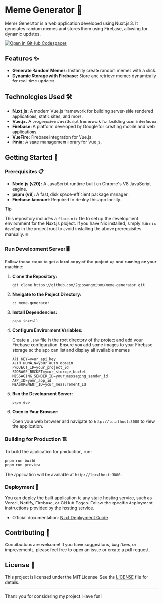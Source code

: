 # Meme Generator 🤡

Meme Generator is a web application developed using Nuxt.js 3. It generates random memes and stores them using Firebase, allowing for dynamic updates.

[![Open in GitHub Codespaces](https://github.com/codespaces/badge.svg)](https://codespaces.new/2giosangmitom/meme-generator?quickstart=1)

## Features ✨

- **Generate Random Memes:** Instantly create random memes with a click.
- **Dynamic Storage with Firebase:** Store and retrieve memes dynamically for real-time updates.

## Technologies Used 🛠️

- **Nuxt.js:** A modern Vue.js framework for building server-side rendered applications, static sites, and more.
- **Vue.js:** A progressive JavaScript framework for building user interfaces.
- **Firebase:** A platform developed by Google for creating mobile and web applications.
- **VueFire:** Firebase integration for Vue.js.
- **Pinia:** A state management library for Vue.js.

## Getting Started 🚀

### Prerequisites 📋

- **Node.js (v20):** A JavaScript runtime built on Chrome's V8 JavaScript engine.
- **pnpm (v9):** A fast, disk space-efficient package manager.
- **Firebase Account:** Required to deploy this app locally.

> [!TIP]
> This repository includes a `flake.nix` file to set up the development environment for the Nuxt.js project. If you have Nix installed, simply run `nix develop` in the project root to avoid installing the above prerequisites manually. ❄️

### Run Development Server 🖥️

Follow these steps to get a local copy of the project up and running on your machine:

1. **Clone the Repository:**

   ```shell
   git clone https://github.com/2giosangmitom/meme-generator.git
   ```

2. **Navigate to the Project Directory:**

   ```shell
   cd meme-generator
   ```

3. **Install Dependencies:**

   ```shell
   pnpm install
   ```

4. **Configure Environment Variables:**

   Create a `.env` file in the root directory of the project and add your Firebase configuration. Ensure you add some images to your Firebase storage so the app can list and display all available memes.

   ```env
   API_KEY=your_api_key
   AUTH_DOMAIN=your_auth_domain
   PROJECT_ID=your_project_id
   STORAGE_BUCKET=your_storage_bucket
   MESSAGING_SENDER_ID=your_messaging_sender_id
   APP_ID=your_app_id
   MEASUREMENT_ID=your_measurement_id
   ```

5. **Run the Development Server:**

   ```shell
   pnpm dev
   ```

6. **Open in Your Browser:**

   Open your web browser and navigate to `http://localhost:3000` to view the application.

### Building for Production 🏗️

To build the application for production, run:

```bash
pnpm run build
pnpm run preview
```

The application will be available at `http://localhost:3000`.

### Deployment 🚢

You can deploy the built application to any static hosting service, such as Vercel, Netlify, Firebase, or GitHub Pages. Follow the specific deployment instructions provided by the hosting service.

- Official documentation: [Nuxt Deployment Guide](https://nuxt.com/deploy)

## Contributing 🤝

Contributions are welcome! If you have suggestions, bug fixes, or improvements, please feel free to open an issue or create a pull request.

## License 📜

This project is licensed under the MIT License. See the [LICENSE](LICENSE) file for details.

---

Thank you for considering my project. Have fun!
